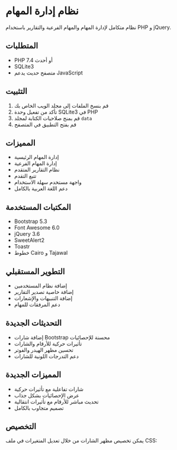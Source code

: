 # نظام إدارة المهام

نظام متكامل لإدارة المهام والمهام الفرعية والتقارير باستخدام PHP و jQuery.

## المتطلبات

- PHP 7.4 أو أحدث
- SQLite3
- متصفح حديث يدعم JavaScript

## التثبيت

1. قم بنسخ الملفات إلى مجلد الويب الخاص بك
2. تأكد من تفعيل وحدة SQLite3 في PHP
3. قم بمنح صلاحيات الكتابة لمجلد `data`
4. قم بفتح التطبيق في المتصفح

## المميزات

- إدارة المهام الرئيسية
- إدارة المهام الفرعية
- نظام التقارير المتقدم
- تتبع التقدم
- واجهة مستخدم سهلة الاستخدام
- دعم اللغة العربية بالكامل

## المكتبات المستخدمة

- Bootstrap 5.3
- Font Awesome 6.0
- jQuery 3.6
- SweetAlert2
- Toastr
- خطوط Cairo و Tajawal

## التطوير المستقبلي

- إضافة نظام المستخدمين
- إضافة خاصية تصدير التقارير
- إضافة التنبيهات والإشعارات
- دعم المرفقات للمهام 

## التحديثات الجديدة
- إضافة شارات Bootstrap محسنة للإحصائيات
- تأثيرات حركية للأرقام والشارات
- تحسين مظهر الهيدر والفوتر
- دعم التدرجات اللونية للشارات

## المميزات الجديدة
- شارات تفاعلية مع تأثيرات حركية
- عرض الإحصائيات بشكل جذاب
- تحديث مباشر للأرقام مع تأثيرات انتقالية
- تصميم متجاوب بالكامل

## التخصيص
يمكن تخصيص مظهر الشارات من خلال تعديل المتغيرات في ملف CSS: